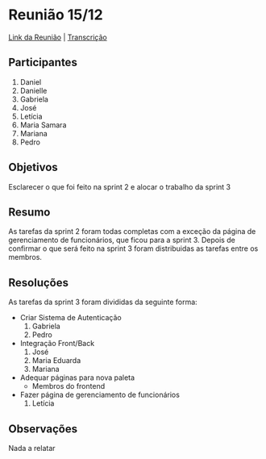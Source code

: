 # Reunião 15/12

[Link da Reunião](https://unbbr.sharepoint.com/sites/MDS20242/Documentos%20Compartilhados/Equipe%20Fehu/Recordings/Equipe%20Fehu%20-%20Fim%20de%20sprint-20241215_201555-Grava%C3%A7%C3%A3o%20de%20Reuni%C3%A3o.mp4?web=1&referrer=Teams.TEAMS-WEB&referrerScenario=MeetingChicletGetLink.view) | [Transcrição](https://unbbr.sharepoint.com/:w:/s/MDS20242/EQTMlqfm-0ZGu4aTh556_VABDwi-ilZTKp9-ocrK8QlLYw?e=I1rfw7)

## Participantes

1. Daniel
2. Danielle
3. Gabriela
4. José
5. Letícia
6. Maria Samara
7. Mariana
8. Pedro

## Objetivos

Esclarecer o que foi feito na sprint 2 e alocar o trabalho da sprint 3

## Resumo

As tarefas da sprint 2 foram todas completas com a exceção da página de gerenciamento de funcionários, que ficou para a sprint 3. Depois de confirmar o que será feito na sprint 3 foram distribuidas as tarefas entre os membros.

## Resoluções

As tarefas da sprint 3 foram divididas da seguinte forma:

- Criar Sistema de Autenticação
    1. Gabriela
    2. Pedro
- Integração Front/Back
    1. José
    2. Maria Eduarda
    3. Mariana 
- Adequar páginas para nova paleta
    - Membros do frontend
- Fazer página de gerenciamento de funcionários
    1. Letícia

## Observações

Nada a relatar